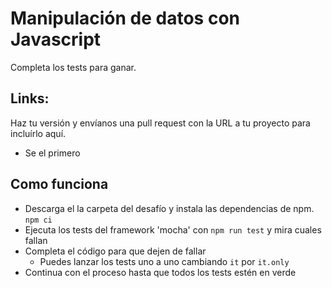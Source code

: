 # Manipulación de datos con Javascript

Completa los tests para ganar.

## Links:

Haz tu versión y envíanos una pull request con la URL a tu proyecto para incluírlo aquí.

- Se el primero

## Como funciona

- Descarga el la carpeta del desafío y instala las dependencias de npm. ```npm ci```
- Ejecuta los tests del framework 'mocha' con ```npm run test``` y mira cuales fallan
- Completa el código para que dejen de fallar
    - Puedes lanzar los tests uno a uno cambiando ```it``` por ```it.only```
- Continua con el proceso hasta que todos los tests estén en verde

